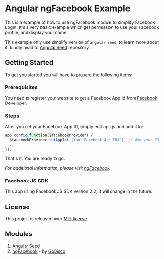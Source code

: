 # Angular ngFacebook Example

This is a example of how to use ngFacebook module to simplify Facebook Login. It's a very basic example which get permission to use your Facebook profile, and display your name.

This example only use simplify version of `angular seed`, to learn more about it, kindly head to [Angular Seed](https://github.com/angular/angular-seed) repository.

## Getting Started

To get you started you will have to prepare the following items:

### Prerequisites

You need to register your website to get a Facebook App id from [Facebook Developer](https://developers.facebook.com/).

### Steps

After you get your Facebook App ID, simply edit app.js and add it to:

```javascript
app.config(function($facebookProvider) {
  $facebookProvider.setAppId('[Your Facebook App ID]'); // Add your ID here
  ...
});

```

That's it. You are ready to go.

*For additional information, please visit [ngFacebook](https://github.com/GoDisco/ngFacebook).*

### Facebook JS SDK

This app using Facebook JS SDK version 2.2, it will change in the future.

License
--------
This project is released over [MIT license](http://opensource.org/licenses/MIT "MIT License")


Modules
--------
1. [Angular Seed](https://github.com/angular/angular-seed)
1. [ngFacebook](https://github.com/GoDisco/ngFacebook) - by [GoDisco](http://www.godisco.net)